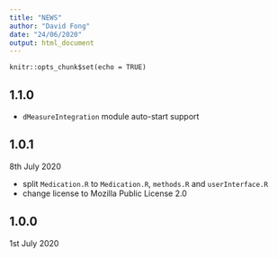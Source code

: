 ```yaml
---
title: "NEWS"
author: "David Fong"
date: "24/06/2020"
output: html_document
---
```


```{r setup, include=FALSE}
knitr::opts_chunk$set(echo = TRUE)
```
## 1.1.0

* `dMeasureIntegration` module auto-start support

## 1.0.1
8th July 2020

* split `Medication.R` to `Medication.R`, `methods.R` and `userInterface.R`
* change license to Mozilla Public License 2.0

## 1.0.0
1st July 2020
